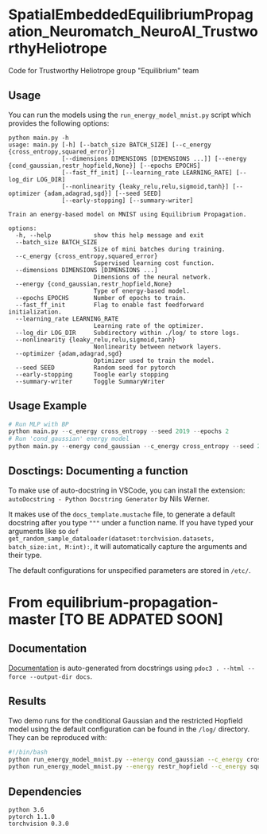 # SpatialEmbeddedEquilibriumPropagation_Neuromatch_NeuroAI_TrustworthyHeliotrope
Code for Trustworthy Heliotrope group "Equilibrium" team

## Usage
You can run the models using the `run_energy_model_mnist.py` script which provides the following options:
```
python main.py -h
usage: main.py [-h] [--batch_size BATCH_SIZE] [--c_energy {cross_entropy,squared_error}]
               [--dimensions DIMENSIONS [DIMENSIONS ...]] [--energy {cond_gaussian,restr_hopfield,None}] [--epochs EPOCHS]
               [--fast_ff_init] [--learning_rate LEARNING_RATE] [--log_dir LOG_DIR]
               [--nonlinearity {leaky_relu,relu,sigmoid,tanh}] [--optimizer {adam,adagrad,sgd}] [--seed SEED]
               [--early-stopping] [--summary-writer]

Train an energy-based model on MNIST using Equilibrium Propagation.

options:
  -h, --help            show this help message and exit
  --batch_size BATCH_SIZE
                        Size of mini batches during training.
  --c_energy {cross_entropy,squared_error}
                        Supervised learning cost function.
  --dimensions DIMENSIONS [DIMENSIONS ...]
                        Dimensions of the neural network.
  --energy {cond_gaussian,restr_hopfield,None}
                        Type of energy-based model.
  --epochs EPOCHS       Number of epochs to train.
  --fast_ff_init        Flag to enable fast feedforward initialization.
  --learning_rate LEARNING_RATE
                        Learning rate of the optimizer.
  --log_dir LOG_DIR     Subdirectory within ./log/ to store logs.
  --nonlinearity {leaky_relu,relu,sigmoid,tanh}
                        Nonlinearity between network layers.
  --optimizer {adam,adagrad,sgd}
                        Optimizer used to train the model.
  --seed SEED           Random seed for pytorch
  --early-stopping      Toogle early stopping
  --summary-writer      Toggle SummaryWriter
```

## Usage Example

```python
# Run MLP with BP
python main.py --c_energy cross_entropy --seed 2019 --epochs 2
# Run 'cond_gaussian' energy model
python main.py --energy cond_gaussian --c_energy cross_entropy --seed 2019 --epochs 2
```

## Dosctings: Documenting a function

To make use of auto-docstring in VSCode, you can install the extension: `autoDocstring - Python Docstring Generator` by Nils Werner.

It makes use of the `docs_template.mustache` file, to generate a default docstring after you type `"""` under a function name. If you have typed your arguments like so `def get_random_sample_dataloader(dataset:torchvision.datasets, batch_size:int, M:int):`, it will automatically capture the arguments and their type.






The default configurations for unspecified parameters are stored in `/etc/`.

# From equilibrium-propagation-master [TO BE ADPATED SOON]

## Documentation
[Documentation](https://smonsays.github.io/equilibrium-propagation/) is auto-generated from docstrings using `pdoc3 . --html --force --output-dir docs`.

## Results
Two demo runs for the conditional Gaussian and the restricted Hopfield model using the default configuration can be found in the `/log/` directory. They can be reproduced with:
```bash
#!/bin/bash
python run_energy_model_mnist.py --energy cond_gaussian --c_energy cross_entropy --seed 2019
python run_energy_model_mnist.py --energy restr_hopfield --c_energy squared_error --seed 2019
```

## Dependencies
```
python 3.6
pytorch 1.1.0
torchvision 0.3.0
```